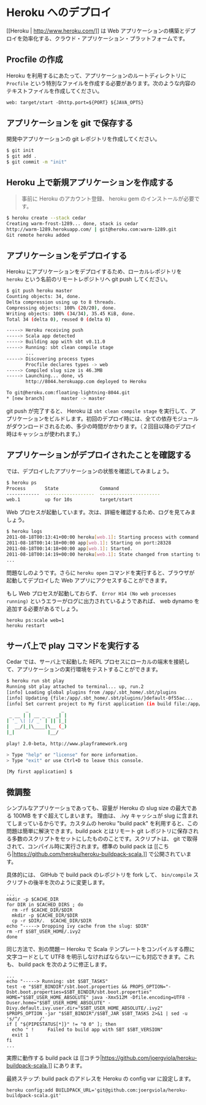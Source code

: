 <!-- translated -->
<!--
# Deploying to Heroku
-->
# Heroku へのデプロイ

<!--
[[Heroku | http://www.heroku.com/]] is a cloud application platform – a new way of building and deploying web apps.
-->
[[Heroku | http://www.heroku.com/]] は Web アプリケーションの構築とデプロイを効率化する、クラウド・アプリケーション・プラットフォームです。

<!--
## Add the Procfile　
-->
## Procfile の作成

<!--
Heroku requires a special file in the application root called `Procfile`. Create a simple text file with the following content:
-->
Heroku を利用するにあたって、アプリケーションのルートディレクトリに `Procfile` という特別なファイルを作成する必要があります。次のような内容のテキストファイルを作成してください。

```txt
web: target/start -Dhttp.port=${PORT} ${JAVA_OPTS}
```
<!--
## Store your application in git
-->
## アプリケーションを git で保存する

<!--
Just create a git repository for your application:
-->
開発中アプリケーションの git レポジトリを作成してください。

```bash
$ git init
$ git add .
$ git commit -m "init"
```

<!--
## Create a new application on Heroku
-->
## Heroku 上で新規アプリケーションを作成する

<!--
> Note that you need an Heroku account, and to install the heroku gem.
-->
> 事前に Heroku のアカウント登録、 heroku gem のインストールが必要です。

```bash
$ heroku create --stack cedar
Creating warm-frost-1289... done, stack is cedar
http://warm-1289.herokuapp.com/ | git@heroku.com:warm-1289.git
Git remote heroku added
```

<!--
## Deploy your application
-->
## アプリケーションをデプロイする

<!--
To deploy your application on Heroku, just use git to push it into the `heroku` remote repository:
-->
Heroku にアプリケーションをデプロイするため、ローカルレポジトリを `heroku` という名前のリモートレポジトリへ git push してください。

```bash
$ git push heroku master
Counting objects: 34, done.
Delta compression using up to 8 threads.
Compressing objects: 100% (20/20), done.
Writing objects: 100% (34/34), 35.45 KiB, done.
Total 34 (delta 0), reused 0 (delta 0)

-----> Heroku receiving push
-----> Scala app detected
-----> Building app with sbt v0.11.0
-----> Running: sbt clean compile stage
       ...
-----> Discovering process types
       Procfile declares types -> web
-----> Compiled slug size is 46.3MB
-----> Launching... done, v5
       http://8044.herokuapp.com deployed to Heroku

To git@heroku.com:floating-lightning-8044.git
* [new branch]      master -> master
```

<!--
Heroku will run `sbt clean compile stage` to prepare your application. On the first deployment, all dependencies will be downloaded, which takes a while to complete (but will be cached for future deployments).
-->
git push が完了すると、 Heroku は `sbt clean compile stage` を実行して、アプリケーションをビルドします。初回のデプロイ時には、全ての依存モジュールがダウンロードされるため、多少の時間がかかります。（２回目以降のデプロイ時はキャッシュが使われます。）

<!--
## Check that your application has been deployed
-->
## アプリケーションがデプロイされたことを確認する

<!--
Now, let’s check the state of the application’s processes:
-->
では、デプロイしたアプリケーションの状態を確認してみましょう。

```bash
$ heroku ps
Process       State               Command
------------  ------------------  ----------------------
web.1         up for 10s          target/start 
```

<!--
The web process is up.  Review the logs for more information:
-->
Web プロセスが起動しています。次は、詳細を確認するため、ログを見てみましょう。

```bash
$ heroku logs
2011-08-18T00:13:41+00:00 heroku[web.1]: Starting process with command `target/start`
2011-08-18T00:14:18+00:00 app[web.1]: Starting on port:28328
2011-08-18T00:14:18+00:00 app[web.1]: Started.
2011-08-18T00:14:19+00:00 heroku[web.1]: State changed from starting to up
...
```

<!--
Looks good. We can now visit the app with `heroku open`.
-->
問題なしのようです。さらに `heroku open` コマンドを実行すると、ブラウザが起動してデプロイした Web アプリにアクセスすることができます。

<!--
If you don't see the web process, and you see `Error H14 (No web processes running)` in your logs, you probably need to add a web dyno:
-->
もし Web プロセスが起動しておらず、 `Error H14 (No web processes running)` というエラーがログに出力されているようであれば、 web dynamo を追加する必要があるでしょう。

    heroku ps:scale web=1
    heroku restart

<!--
## Running play commands remotely
-->
## サーバ上で play コマンドを実行する

<!--
Cedar allows you to launch a REPL process attached to your local terminal for experimenting in your application’s environment:
-->
Cedar では、サーバ上で起動した REPL プロセスにローカルの端末を接続して、アプリケーションの実行環境をテストすることができます。

```bash
$ heroku run sbt play
Running sbt play attached to terminal... up, run.2
[info] Loading global plugins from /app/.sbt_home/.sbt/plugins
[info] Updating {file:/app/.sbt_home/.sbt/plugins/}default-0f55ac...
[info] Set current project to My first application (in build file:/app/)
       _            _ 
 _ __ | | __ _ _  _| |
| '_ \| |/ _' | || |_|
|  __/|_|\____|\__ (_)
|_|            |__/ 
             
play! 2.0-beta, http://www.playframework.org

> Type "help" or "license" for more information.
> Type "exit" or use Ctrl+D to leave this console.

[My first application] $
```

<!--
## Finetuning
-->
## 微調整

<!--
Even for simple apps, the heroku slug size will soon exceed 100MB, which is the allowed range.
The reason is the .ivy cache that is included in the slug. You can easily overcome that using your own custom heroku "build pack". A build pack is a bunch of scripts stored in a remote git repository. The are fetched and executed at compile time. The original build pack is available here: https://github.com/heroku/heroku-buildpack-scala.
-->
シンプルなアプリケーショであっても、容量が Heroku の slug size の最大である 100MB をすぐ超えてしまいます。
理由は、 .ivy キャッシュが slug に含まれてしまっているからです。カスタムの heroku "build pack" を利用すると、この問題は簡単に解決できます。build pack とはリモート git レポジトリに保存される多数のスクリプトをセットにしたもののことです。スクリプトは、 git で取得されて、コンパイル時に実行されます。標準の build pack は [[こちら|https://github.com/heroku/heroku-buildpack-scala.]] で公開されています。

<!--
You simply fork it on github and change the ```bin/compile``` script towards its end:
-->
具体的には、 GitHub で build pack のレポジトリを fork して、 ```bin/compile``` スクリプトの後半を次のように変更します。

```
...
mkdir -p $CACHE_DIR
for DIR in $CACHED_DIRS ; do
  rm -rf $CACHE_DIR/$DIR
  mkdir -p $CACHE_DIR/$DIR
  cp -r $DIR/.  $CACHE_DIR/$DIR
echo "-----> Dropping ivy cache from the slug: $DIR"
rm -rf $SBT_USER_HOME/.ivy2
done
```

<!--
Using the same tool, you can overcome another problem: On heroku, the scala template compilation needs the UTF8 encoding to be explicitly set. Simply change that in your build pack like that:
-->
同じ方法で、別の問題ー Heroku で Scala テンプレートをコンパイルする際に文字コードとして UTF8 を明示しなければならないーにも対応できます。これも、 build pack を次のように修正します。

```
...
echo "-----> Running: sbt $SBT_TASKS"
test -e "$SBT_BINDIR"/sbt.boot.properties && PROPS_OPTION="-Dsbt.boot.properties=$SBT_BINDIR/sbt.boot.properties"
HOME="$SBT_USER_HOME_ABSOLUTE" java -Xmx512M -Dfile.encoding=UTF8 -Duser.home="$SBT_USER_HOME_ABSOLUTE" -Divy.default.ivy.user.dir="$SBT_USER_HOME_ABSOLUTE/.ivy2" $PROPS_OPTION -jar "$SBT_BINDIR"/$SBT_JAR $SBT_TASKS 2>&1 | sed -u 's/^/       /'
if [ "${PIPESTATUS[*]}" != "0 0" ]; then
  echo " !     Failed to build app with SBT $SBT_VERSION"
  exit 1
fi
...
```

<!--
Here you can find an example of a working build pack: https://github.com/joergviola/heroku-buildpack-scala.
-->
実際に動作する build pack は [[コチラ|https://github.com/joergviola/heroku-buildpack-scala.]] にあります。

<!--
Last step: Add the build pack address as a config var to heroku:
-->
最終ステップ: build pack のアドレスを Heroku の config var に設定します。

```
heroku config:add BUILDPACK_URL='git@github.com:joergviola/heroku-buildpack-scala.git'
```